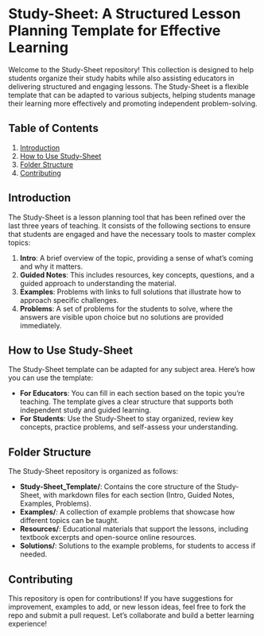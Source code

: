 # Study-Sheet: A Structured Lesson Planning Template for Effective Learning

Welcome to the Study-Sheet repository! This collection is designed to help students organize their study habits while also assisting educators in delivering structured and engaging lessons. The Study-Sheet is a flexible template that can be adapted to various subjects, helping students manage their learning more effectively and promoting independent problem-solving.

## Table of Contents

1. [Introduction](#introduction)
2. [How to Use Study-Sheet](#how-to-use-study-sheet)
3. [Folder Structure](#folder-structure)
4. [Contributing](#contributing)

## Introduction

The Study-Sheet is a lesson planning tool that has been refined over the last three years of teaching. It consists of the following sections to ensure that students are engaged and have the necessary tools to master complex topics:

1. **Intro**: A brief overview of the topic, providing a sense of what’s coming and why it matters.
2. **Guided Notes**: This includes resources, key concepts, questions, and a guided approach to understanding the material.
3. **Examples**: Problems with links to full solutions that illustrate how to approach specific challenges.
4. **Problems**: A set of problems for the students to solve, where the answers are visible upon choice but no solutions are provided immediately.

## How to Use Study-Sheet

The Study-Sheet template can be adapted for any subject area. Here’s how you can use the template:

- **For Educators**: You can fill in each section based on the topic you’re teaching. The template gives a clear structure that supports both independent study and guided learning.
- **For Students**: Use the Study-Sheet to stay organized, review key concepts, practice problems, and self-assess your understanding.

## Folder Structure

The Study-Sheet repository is organized as follows:

- **Study-Sheet_Template/**: Contains the core structure of the Study-Sheet, with markdown files for each section (Intro, Guided Notes, Examples, Problems).
- **Examples/**: A collection of example problems that showcase how different topics can be taught.
- **Resources/**: Educational materials that support the lessons, including textbook excerpts and open-source online resources.
- **Solutions/**: Solutions to the example problems, for students to access if needed.

## Contributing

This repository is open for contributions! If you have suggestions for improvement, examples to add, or new lesson ideas, feel free to fork the repo and submit a pull request. Let’s collaborate and build a better learning experience!
